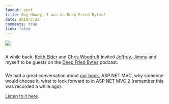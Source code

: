 ```yaml
--- 
layout: post
title: Boy Howdy, I was on Deep Fried Bytes!
date: 2010-3-22
comments: true
link: false
---
```

<p style="clear: both"><img src="/images/image_1-thumb_.png"  style=" text-align: center; display: block; margin: 0 auto 10px;"  /><br />A while back, <a href="http://keithelder.net/blog/" target="_blank">Keith Elder</a> and <a href="http://chriswoodruff.com/" target="_blank">Chris Woodruff</a> invited <a href="http://jeffreypalermo.com" target="_blank">Jeffrey</a>, <a href="http://www.lostechies.com/blogs/jimmy_bogard/" target="_blank">Jimmy</a> and myself to be guests on the <a href="http://deepfriedbytes.com" target="_blank">Deep Fried Bytes</a> podcast.</p><p style="clear: both"><img src="http://www.assoc-amazon.com/e/ir?t=flux88com-20&l=as2&o=1&a=1933988622" height="1" width="1" style=" text-align: center; display: block; margin: 0 auto 10px;" />We had a great conversation about <a href="http://www.amazon.com/gp/product/1933988622?ie=UTF8&tag=flux88com-20&linkCode=as2&camp=1789&creative=390957&creativeASIN=1933988622">our book</a>, ASP.NET MVC, why someone would choose it, what to look forward to in ASP.NET MVC 2 (remember this was recorded a while ago). </p><p style="clear: both"><a href="http://deepfriedbytes.com/podcast/episode-48-web-development-with-asp-net-mvc-in-action-authors/" target="_blank">Listen to it here</a>.</p><br class='final-break' style='clear: both' />
